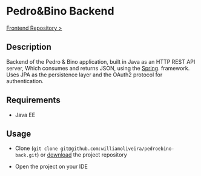 # Pedro&Bino Backend

[Frontend Repository >](https://github.com/williamoliveira/pedroebino-front)

## Description
Backend of the Pedro & Bino application, built in Java as an HTTP REST API server,
Which consumes and returns JSON, using the [Spring](http://projects.spring.io/spring-boot/). framework.
Uses JPA as the persistence layer and the OAuth2 protocol for authentication.

## Requirements
- Java EE

## Usage

- Clone (`git clone git@github.com:williamoliveira/pedroebino-back.git`) or [download](https://github.com/williamoliveira/pedroebino-back/archive/master.zip) the project repository

- Open the project on your IDE
